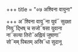 +++
title = "०७ अश्विना वायुना"

+++
अ᳓श्विना वायु᳓ना युवं᳓ सुदक्षा  
नियु᳓द्भिष् च सजो᳓षसा युवाना  
ना᳓सत्या तिरो᳓अह्नियं जुषाणा᳓  
सो᳓मम् पिबतम् अस्रि᳓धा सुदानू
